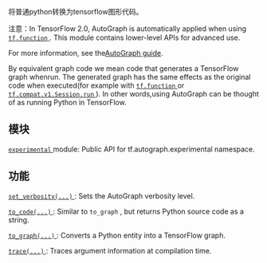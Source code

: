将普通python转换为tensorflow图形代码。

注意：In TensorFlow 2.0, AutoGraph is automatically applied when using[ `tf.function` ](https://tensorflow.google.cn/api_docs/python/tf/function). This module contains lower-level APIs for advanced use.

For more information, see the[AutoGraph guide](https://tensorflow.google.cn/guide/autograph).

By equivalent graph code we mean code that generates a TensorFlow graph whenrun. The generated graph has the same effects as the original code when executed(for example with [ `tf.function` ](https://tensorflow.google.cn/api_docs/python/tf/function) or [ `tf.compat.v1.Session.run` ](https://tensorflow.google.cn/api_docs/python/tf/compat/v1/Session#run)). In other words,using AutoGraph can be thought of as running Python in TensorFlow.

## 模块
[ `experimental` ](https://tensorflow.google.cn/api_docs/python/tf/compat/v1/autograph/experimental) module: Public API for tf.autograph.experimental namespace.

## 功能
[ `set_verbosity(...)` ](https://tensorflow.google.cn/api_docs/python/tf/autograph/set_verbosity): Sets the AutoGraph verbosity level.

[ `to_code(...)` ](https://tensorflow.google.cn/api_docs/python/tf/compat/v1/autograph/to_code): Similar to  `to_graph` , but returns Python source code as a string.

[ `to_graph(...)` ](https://tensorflow.google.cn/api_docs/python/tf/compat/v1/autograph/to_graph): Converts a Python entity into a TensorFlow graph.

[ `trace(...)` ](https://tensorflow.google.cn/api_docs/python/tf/autograph/trace): Traces argument information at compilation time.

